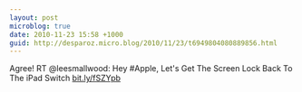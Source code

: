 ```yaml
---
layout: post
microblog: true
date: 2010-11-23 15:58 +1000
guid: http://desparoz.micro.blog/2010/11/23/t6949804080889856.html
---
```

Agree! RT @leesmallwood: Hey #Apple, Let's Get The Screen Lock Back To The iPad Switch [bit.ly/fSZYpb](http://bit.ly/fSZYpb)

